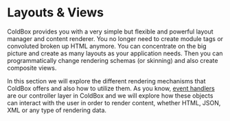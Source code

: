 # Layouts & Views

ColdBox provides you with a very simple but flexible and powerful layout manager and content renderer. You no longer need to create module tags or convoluted broken up HTML anymore. You can concentrate on the big picture and create as many layouts as your application needs. Then you can programmatically change rendering schemas (or skinning) and also create composite views. 

In this section we will explore the different rendering mechanisms that ColdBox offers and also how to utilize them. As you know, [event handlers](../event_handlers/index.md) are our controller layer in ColdBox and we will explore how these objects can interact with the user in order to render content, whether HTML, JSON, XML or any type of rendering data.
